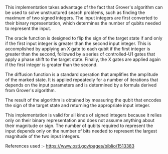 This implementation takes advantage of the fact that Grover's algorithm can be used to solve unstructured search problems, such as finding the maximum of two signed integers. The input integers are first converted to their binary representation, which determines the number of qubits needed to represent the input.

The oracle function is designed to flip the sign of the target state if and only if the first input integer is greater than the second input integer. This is accomplished by applying an X gate to each qubit if the first integer is greater than the second, followed by a series of controlled-U1 gates that apply a phase shift to the target state. Finally, the X gates are applied again if the first integer is greater than the second.

The diffusion function is a standard operation that amplifies the amplitude of the marked state. It is applied repeatedly for a number of iterations that depends on the input parameters and is determined by a formula derived from Grover's algorithm.

The result of the algorithm is obtained by measuring the qubit that encodes the sign of the target state and returning the appropriate input integer.

This implementation is valid for all kinds of signed integers because it relies only on their binary representation and does not assume anything about their magnitude or sign. The number of qubits required to represent the input depends only on the number of bits needed to represent the largest magnitude of the two input integers.

References used :-
https://www.osti.gov/pages/biblio/1513383
